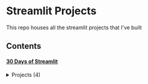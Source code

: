 # Streamlit Projects
This repo houses all the streamlit projects that I've built

## Contents

#### [30 Days of Streamlit](https://30days.streamlit.app/)
<details>
  <summary>Projects (4)</summary>
  
  - Day 2: Hello World!
  - Day 3: `st.button()`
  - Day 4: Ken Jee YouTube Data
  - Day 5: `st.write()`
  
</details>
